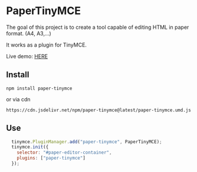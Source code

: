 # PaperTinyMCE

The goal of this project is to create a tool capable of editing HTML in paper format. (A4, A3,…)

It works as a plugin for TinyMCE.

Live demo: [HERE](https://juancamejoalarcon.github.io/paper-tinymce/live-demo/)

## Install

```
npm install paper-tinymce
```

or via cdn

```
https://cdn.jsdelivr.net/npm/paper-tinymce@latest/paper-tinymce.umd.js
```


## Use

```js
  tinymce.PluginManager.add("paper-tinymce", PaperTinyMCE);
  tinymce.init({
    selector: "#paper-editor-container",
    plugins: ["paper-tinymce"]
  });
```
